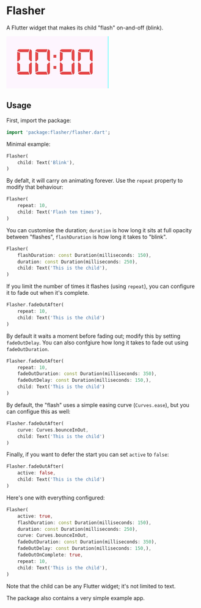 # Flasher

A Flutter widget that makes its child "flash" on-and-off (blink).

![Flasher in action](https://raw.githubusercontent.com/lukaswhite/flasher/refs/heads/main/docs/assets/flasher.gif)

## Usage

First, import the package:

```dart
import 'package:flasher/flasher.dart';
```

Minimal example:

```dart
Flasher(
    child: Text('Blink'),
)
```

By defalt, it will carry on animating forever. Use the `repeat` property to modify that behaviour:

```dart
Flasher(
    repeat: 10,
    child: Text('Flash ten times'),
)
```

You can customise the duration; `duration` is how long it sits at full opacity between "flashes", `flashDuration` is how long it takes to "blink".

```dart
Flasher(
    flashDuration: const Duration(milliseconds: 150),
    duration: const Duration(milliseconds: 250),
    child: Text('This is the child'),
)
```

If you limit the number of times it flashes (using `repeat`), you can configure it to fade out when it's complete.

```dart
Flasher.fadeOutAfter(
    repeat: 10,    
    child: Text('This is the child')
)
```

By default it waits a moment before fading out; modify this by setting `fadeOutDelay`. You can also confgiure how long it takes to fade out using `fadeOutDuration`.

```dart
Flasher.fadeOutAfter(
    repeat: 10,
    fadeOutDuration: const Duration(milliseconds: 350),
    fadeOutDelay: const Duration(milliseconds: 150,),
    child: Text('This is the child')
)
```

By default, the "flash" uses a simple easing curve (`Curves.ease`), but you can configue this as well:

```dart
Flasher.fadeOutAfter(
    curve: Curves.bounceInOut,
    child: Text('This is the child')
)
```

Finally, if you want to defer the start you can set `active` to `false`:

```dart
Flasher.fadeOutAfter(
    active: false,
    child: Text('This is the child')
)
```

Here's one with everything configured:

```dart
Flasher(
    active: true,
    flashDuration: const Duration(milliseconds: 150),
    duration: const Duration(milliseconds: 250),
    curve: Curves.bounceInOut,
    fadeOutDuration: const Duration(milliseconds: 350),
    fadeOutDelay: const Duration(milliseconds: 150,),
    fadeOutOnComplete: true,
    repeat: 10,
    child: Text('This is the child'),
)
```

Note that the child can be any Flutter widget; it's not limited to text.

The package also contains a very simple example app.